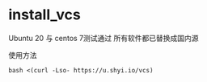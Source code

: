 # install_vcs

Ubuntu 20 与 centos 7测试通过
所有软件都已替换成国内源

使用方法
```
bash <(curl -Lso- https://u.shyi.io/vcs)
```
